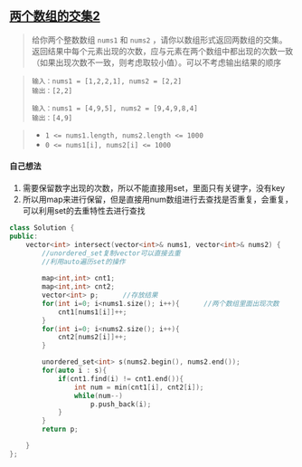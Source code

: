 ## [两个数组的交集2](https://leetcode.cn/problems/intersection-of-two-arrays-ii/)

> 给你两个整数数组 `nums1` 和 `nums2` ，请你以数组形式返回两数组的交集。返回结果中每个元素出现的次数，应与元素在两个数组中都出现的次数一致（如果出现次数不一致，则考虑取较小值）。可以不考虑输出结果的顺序

> ```
> 输入：nums1 = [1,2,2,1], nums2 = [2,2]
> 输出：[2,2]
> ```
>
> ```
> 输入：nums1 = [4,9,5], nums2 = [9,4,9,8,4]
> 输出：[4,9]
> ```

> - `1 <= nums1.length, nums2.length <= 1000`
> - `0 <= nums1[i], nums2[i] <= 1000`



#### 自己想法

1. 需要保留数字出现的次数，所以不能直接用set，里面只有关键字，没有key
2. 所以用map来进行保留，但是直接用num数组进行去查找是否重复，会重复，可以利用set的去重特性去进行查找

```c++
class Solution {
public:
    vector<int> intersect(vector<int>& nums1, vector<int>& nums2) {
        //unordered_set复制vector可以直接去重
        //利用auto遍历set的操作
        
        map<int,int> cnt1;
        map<int,int> cnt2;
        vector<int> p;      //存放结果
        for(int i=0; i<nums1.size(); i++){      //两个数组里面出现次数
            cnt1[nums1[i]]++;
        }
        for(int i=0; i<nums2.size(); i++){
            cnt2[nums2[i]]++;
        }

        unordered_set<int> s(nums2.begin(), nums2.end());
        for(auto i : s){
            if(cnt1.find(i) != cnt1.end()){
                int num = min(cnt1[i], cnt2[i]);
                while(num--)
                    p.push_back(i);
            }
        }
        return p;

    }
};
```

